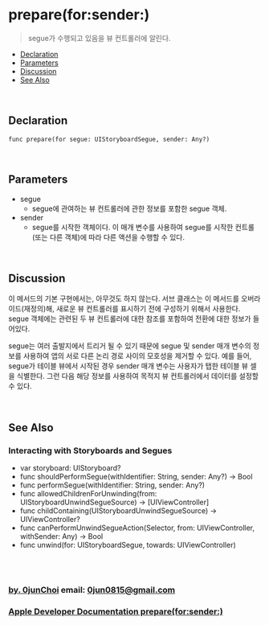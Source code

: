 # prepare(for:sender:)
> segue가 수행되고 있음을 뷰 컨트롤러에 알린다.


* [Declaration](#declaration)
* [Parameters](#parameters)
* [Discussion](#discussion)
* [See Also](#see-also)


&nbsp;
## Declaration
```
func prepare(for segue: UIStoryboardSegue, sender: Any?)
```


&nbsp;
## Parameters
* segue
    * segue에 관여하는 뷰 컨트롤러에 관한 정보를 포함한 segue 객체.
* sender
    * segue를 시작한 객체이다. 이 매개 변수를 사용하여 segue를 시작한 컨트롤(또는 다른 객체)에 따라 다른 액션을 수행할 수 있다.


&nbsp;
## Discussion
이 메서드의 기본 구현에서는, 아무것도 하지 않는다. 서브 클래스는 이 메서드를 오버라이드(재정의)해, 새로운 뷰 컨트롤러를 표시하기 전에 구성하기 위해서 사용한다. segue 객체에는 관련된 두 뷰 컨트롤러에 대한 참조를 포함하여 전환에 대한 정보가 들어있다.


segue는 여러 출발지에서 트리거 될 수 있기 때문에 segue 및 sender 매개 변수의 정보를 사용하여 앱의 서로 다른 논리 경로 사이의 모호성을 제거할 수 있다. 예를 들어, segue가 테이블 뷰에서 시작된 경우 sender 매개 변수는 사용자가 탭한 테이블 뷰 셀을 식별한다. 그런 다음 해당 정보를 사용하여 목적지 뷰 컨트롤러에서 데이터를 설정할 수 있다.


&nbsp;     
## See Also
### Interacting with Storyboards and Segues
* var storyboard: UIStoryboard?
* func shouldPerformSegue(withIdentifier: String, sender: Any?) -> Bool
* func performSegue(withIdentifier: String, sender: Any?)
* func allowedChildrenForUnwinding(from: UIStoryboardUnwindSegueSource) -> [UIViewController]
* func childContaining(UIStoryboardUnwindSegueSource) -> UIViewController?
* func canPerformUnwindSegueAction(Selector, from: UIViewController, withSender: Any) -> Bool
* func unwind(for: UIStoryboardSegue, towards: UIViewController)


&nbsp;      
&nbsp;      
### [by. 0junChoi](https://github.com/0jun0815) email: <0jun0815@gmail.com>
### [Apple Developer Documentation prepare(for:sender:)](https://developer.apple.com/documentation/uikit/uiviewcontroller/1621490-prepare)
